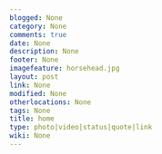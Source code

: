 ```yaml
---
blogged: None
category: None
comments: true
date: None
description: None
footer: None
imagefeature: horsehead.jpg
layout: post
link: None
modified: None
otherlocations: None
tags: None
title: home
type: photo|video|status|quote|link
wiki: None
---
```


